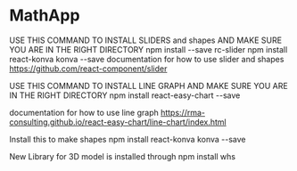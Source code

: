 # MathApp
USE THIS COMMAND TO INSTALL SLIDERS and shapes AND MAKE SURE YOU ARE IN THE RIGHT DIRECTORY 
npm install --save rc-slider
npm install react-konva konva --save
documentation for how to use slider and shapes
https://github.com/react-component/slider

USE THIS COMMAND TO INSTALL LINE GRAPH AND MAKE SURE YOU ARE IN THE RIGHT DIRECTORY npm install react-easy-chart --save

documentation for how to use line graph
https://rma-consulting.github.io/react-easy-chart/line-chart/index.html

Install this to make shapes
npm install react-konva konva --save

New Library for 3D model is installed through
npm install whs
